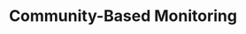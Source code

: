 ---
layout: tool
title: Community-Based Monitoring
external-url: https://cbm.code4sa.org/
image: cbm.png
logo: 
oneliner:
creators:
- name:
  short-name:
external-creators:
- name:
slideshow:
- image: slideshow1.svg
- image: slideshow2.svg
- image: slideshow3.svg
opener: 
tool-info:
- bullet:
- bullet:
- bullet:
---